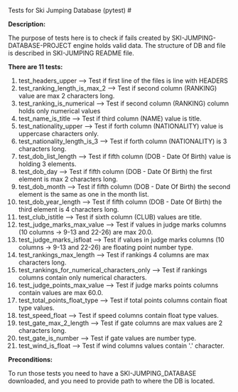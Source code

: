 Tests for Ski Jumping Database (pytest) #

 **Description:**

 The purpose of tests here is to check if fails created by SKI-JUMPING-DATABASE-PROJECT engine holds valid data.
 The structure of DB and file is described in SKI-JUMPING README file.

 **There are 11 tests:**
 1. test_headers_upper --> Test if first line of the files is line with HEADERS
 2. test_ranking_length_is_max_2 --> Test if second column (RANKING) value are max 2 characters long.
 3. test_ranking_is_numerical --> Test if second column (RANKING) column holds only numerical values
 4. test_name_is_title --> Test if third column (NAME) value is title.
 5. test_nationality_upper --> Test if forth column (NATIONALITY) value is uppercase characters only.
 6. test_nationality_length_is_3 --> Test if forth column (NATIONALITY) is 3 characters long.
 7. test_dob_list_length --> Test if fifth column (DOB - Date Of Birth) value is holding 3 elements.
 8. test_dob_day --> Test if fifth column (DOB - Date Of Birth) the first element is max 2 characters long. 
 9. test_dob_month --> Test if fifth column (DOB - Date Of Birth) the second element is the same as one in the month list.
 10. test_dob_year_length --> Test if fifth column (DOB - Date Of Birth) the third element is 4 characters long.
 11. test_club_istitle --> Test if sixth column (CLUB) values are title.
 12. test_judge_marks_max_value --> Test if values in judge marks columns (10 columns -> 9-13 and 22-26) are max 20.0.
 13. test_judge_marks_isfloat --> Test if values in judge marks columns (10 columns -> 9-13 and 22-26) are floating point number type.
 14. test_rankings_max_length --> Test if rankings 4 columns are max characters long.
 15. test_rankings_for_numerical_characters_only --> Test if rankings columns contain only numerical characters.
 16. test_judge_points_max_value --> Test if judge marks points columns contain values are max 60.0.
 17. test_total_points_float_type --> Test if total points columns contain float type values.
 18. test_speed_float --> Test if speed columns contain float type values.
 19. test_gate_max_2_length --> Test if gate columns are max values are 2 characters long.
 20. test_gate_is_number --> Test if gate values are number type.
 21.  test_wind_is_float --> Test if wind columns values contain '.' character.

 **Preconditions:**

 To run those tests you need to have a SKI-JUMPING_DATABASE downloaded, and you need to provide path to where the DB is located.
